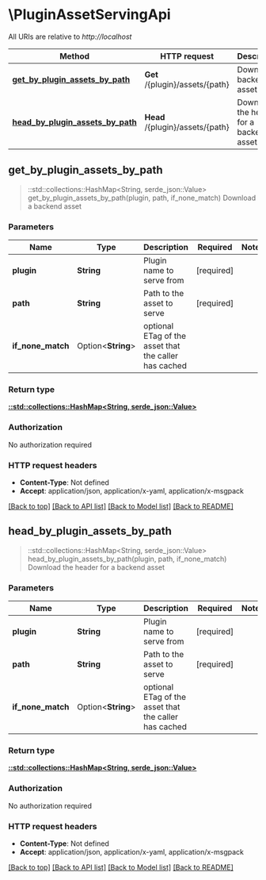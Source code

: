 # \PluginAssetServingApi

All URIs are relative to *http://localhost*

Method | HTTP request | Description
------------- | ------------- | -------------
[**get_by_plugin_assets_by_path**](PluginAssetServingApi.md#get_by_plugin_assets_by_path) | **Get** /{plugin}/assets/{path} | Download a backend asset
[**head_by_plugin_assets_by_path**](PluginAssetServingApi.md#head_by_plugin_assets_by_path) | **Head** /{plugin}/assets/{path} | Download the header for a backend asset



## get_by_plugin_assets_by_path

> ::std::collections::HashMap<String, serde_json::Value> get_by_plugin_assets_by_path(plugin, path, if_none_match)
Download a backend asset

### Parameters


Name | Type | Description  | Required | Notes
------------- | ------------- | ------------- | ------------- | -------------
**plugin** | **String** | Plugin name to serve from | [required] |
**path** | **String** | Path to the asset to serve | [required] |
**if_none_match** | Option<**String**> | optional ETag of the asset that the caller has cached |  |

### Return type

[**::std::collections::HashMap<String, serde_json::Value>**](serde_json::Value.md)

### Authorization

No authorization required

### HTTP request headers

- **Content-Type**: Not defined
- **Accept**: application/json, application/x-yaml, application/x-msgpack

[[Back to top]](#) [[Back to API list]](../README.md#documentation-for-api-endpoints) [[Back to Model list]](../README.md#documentation-for-models) [[Back to README]](../README.md)


## head_by_plugin_assets_by_path

> ::std::collections::HashMap<String, serde_json::Value> head_by_plugin_assets_by_path(plugin, path, if_none_match)
Download the header for a backend asset

### Parameters


Name | Type | Description  | Required | Notes
------------- | ------------- | ------------- | ------------- | -------------
**plugin** | **String** | Plugin name to serve from | [required] |
**path** | **String** | Path to the asset to serve | [required] |
**if_none_match** | Option<**String**> | optional ETag of the asset that the caller has cached |  |

### Return type

[**::std::collections::HashMap<String, serde_json::Value>**](serde_json::Value.md)

### Authorization

No authorization required

### HTTP request headers

- **Content-Type**: Not defined
- **Accept**: application/json, application/x-yaml, application/x-msgpack

[[Back to top]](#) [[Back to API list]](../README.md#documentation-for-api-endpoints) [[Back to Model list]](../README.md#documentation-for-models) [[Back to README]](../README.md)

